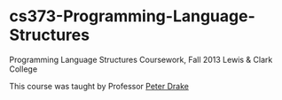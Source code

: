 cs373-Programming-Language-Structures
=====================================

Programming Language Structures Coursework, Fall 2013 Lewis &amp; Clark College

This course was taught by Professor [Peter Drake](https://sites.google.com/a/lclark.edu/drake/)
